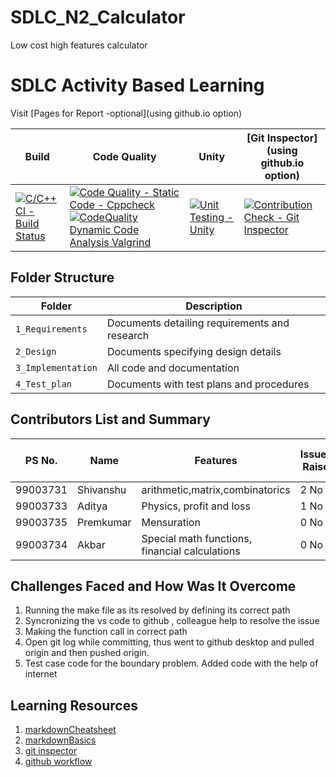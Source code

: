 # SDLC_N2_Calculator
 Low cost high features calculator
# SDLC Activity Based Learning

Visit [Pages for Report -optional](using github.io option)

Build | Code Quality | Unity | [Git Inspector](using github.io option)|
------|----------|-------|--------------------------------------------|
[![C/C++ CI - Build Status](https://github.com/99003733/SDLC_N2_Calculator/actions/workflows/c-cpp.yml/badge.svg)](https://github.com/99003733/SDLC_N2_Calculator/actions/workflows/c-cpp.yml) | [![Code Quality - Static Code - Cppcheck](https://github.com/99003733/SDLC_N2_Calculator/actions/workflows/cppcheck.yml/badge.svg)](https://github.com/99003733/SDLC_N2_Calculator/actions/workflows/cppcheck.yml)[![CodeQuality Dynamic Code Analysis Valgrind](https://github.com/99003733/SDLC_N2_Calculator/actions/workflows/CodeQuality_Dynamic.yml/badge.svg)](https://github.com/99003733/SDLC_N2_Calculator/actions/workflows/CodeQuality_Dynamic.yml) | [![Unit Testing - Unity](https://github.com/99003733/SDLC_N2_Calculator/actions/workflows/unity.yml/badge.svg)](https://github.com/99003733/SDLC_N2_Calculator/actions/workflows/unity.yml)| [![Contribution Check - Git Inspector](https://github.com/99003733/SDLC_N2_Calculator/actions/workflows/gitinspector.yml/badge.svg)](https://github.com/99003733/SDLC_N2_Calculator/actions/workflows/gitinspector.yml) | 

## Folder Structure
Folder             | Description
-------------------| -----------------------------------------
`1_Requirements`   | Documents detailing requirements and research
`2_Design`         | Documents specifying design details
`3_Implementation` | All code and documentation
`4_Test_plan`      | Documents with test plans and procedures

## Contributors List and Summary

PS No. |  Name   |    Features    | Issuess Raised |Issues Resolved|No Test Cases|Test Case Pass
-------|---------|----------------|----------------|---------------|-------------|--------------
99003731 | Shivanshu  | arithmetic,matrix,combinatorics   | 2 No     | 1 No   |6 No   |6 No     
99003733 | Aditya | Physics, profit and loss | 1 No | 0 No | 15 No | 6 No 
99003735 | Premkumar | Mensuration | 0 No | 0 No | 6 No | 6 No |  
99003734 | Akbar | Special math functions, financial calculations | 0 No | 0 N0 | 6 No | 6 No

## Challenges Faced and How Was It Overcome

1. Running the make file as its resolved by defining its correct path
2. Syncronizing the vs code to github , colleague help to resolve the issue
3. Making the function call in correct path
4. Open git log while committing, thus went to github desktop and pulled origin and then pushed origin.
5. Test case code for the boundary problem. Added code with the help of internet


## Learning Resources
1. [markdownCheatsheet](https://github.com/adam-p/markdown-here/wiki/Markdown-Cheatsheet)
2. [markdownBasics](https://guides.github.com/features/mastering-markdown/)
3. [git inspector](https://github.com/ejwa/gitinspector.git)
4. [github workflow](https://docs.github.com/en/actions/learn-github-action)

